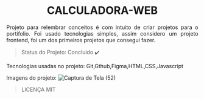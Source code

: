<h1 align="center">CALCULADORA-WEB</h1>
<p align="justify">Projeto para relembrar conceitos é com intuito de criar projetos para o portifolio. Foi usado tecnologias simples, assim considero um projeto frontend, foi um dos primeiros projetos que consegui fazer.</p>

> Status do Projeto: Concluido :heavy_check_mark:

Tecnologias usadas no projeto: Git,Gthub,Figma,HTML,CSS,Javascript

Imagens do projeto:
![Captura de Tela (52)](https://github.com/httpcleison/calculadora-web/assets/125741218/1e41c42c-dc7d-44f6-8379-78ed2b0c4f16)

> LICENÇA MIT
